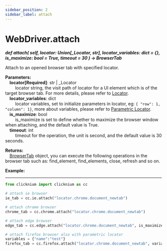 ```yaml
---
sidebar_position: 2
sidebar_label: attach
---
```

# WebDriver.attach

***def attach(
        self,
        locator: Union[_Locator, str],
        locator_variables: dict = {},
        is_maximize: bool = True,
        timeout = 30
    ) -> BrowserTab***  

Attach to an opened browser tab with specified locator.

**Parameters:**  
    &emsp;**locator[Required]**: str | _Locator  
        &emsp;&emsp; locator string, the visit path of locator for a UI element which is of the target browser tab. For more details, please refer to [Locator](./../../../tutorial/locator.md).   
    &emsp;**locator_variables**: dict  
        &emsp;&emsp; locator variables, set to initialize parameters in locator, eg: `{ "row": 1,  "column": 1}`, more about variables, please refer to [Parametric Locator](./../../../tutorial/parametric_locator.md).  
    &emsp;**is_maximize**: bool  
        &emsp;&emsp; is_maximize is set to define whether to maximize the browser window when attaching, and the default value is True.  
    &emsp;**timeout**: int  
        &emsp;&emsp; timeout for the operation, the unit is second, and the default value is 30 seconds. 

**Returns:**  
    &emsp;[BrowserTab](./browser/browsertab/browsertab.md) object, you can execute the following operations in the browser tab such as: find_element, find_elements, close, refresh and so on.

**Example:**
***
```python
from clicknium import clicknium as cc

# attach ie browser
ie_tab = cc.ie.attach("locator.chrome.document_newtab")

# attach chrome browser
chrome_tab = cc.chrome.attach("locator.chrome.document_newtab")

# attach edge browser
edge_tab = cc.edge.attach("locator.chrome.document_newtab", is_maximize = False)

# attach firefox browser also with parametric locator
variables = {"name":"test"}
firefox_tab = cc.firefox.attach("locator.chrome.document_newtab", variables, timeout = 10)
```